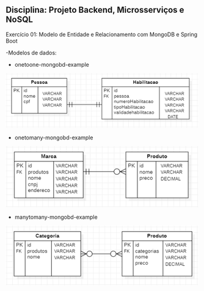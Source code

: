 ## Disciplina: Projeto Backend, Microsserviços e NoSQL

Exercício 01: Modelo de Entidade e Relacionamento com MongoDB e Spring Boot

-Modelos de dados:

* onetoone-mongobd-example

![Diagrama onetoone](repo-assets/img-diagrama-onetoone.png)

* onetomany-mongobd-example

![Diagrama onetomany](repo-assets/img-diagrama-onetomany.png)

* manytomany-mongobd-example

![Diagrama manytomany](repo-assets/img-diagrama-manytomany.png)
